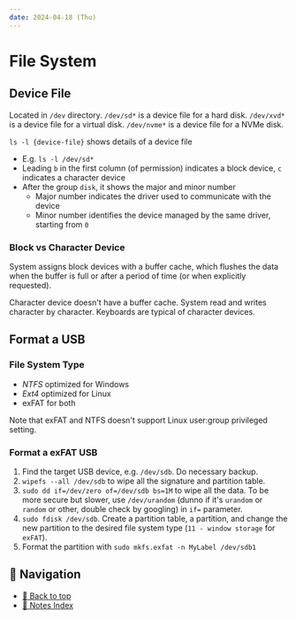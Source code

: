 ```yaml
---
date: 2024-04-18 (Thu)
---
```


# File System

## Device File

Located in `/dev` directory. `/dev/sd*` is a device file for a hard disk.
`/dev/xvd*` is a device file for a virtual disk. `/dev/nvme*` is a device file
for a NVMe disk.

`ls -l {device-file}` shows details of a device file

- E.g. `ls -l /dev/sd*`
- Leading `b` in the first column (of permission) indicates a block device, `c`
  indicates a character device
- After the group `disk`, it shows the major and minor number
  - Major number indicates the driver used to communicate with the device
  - Minor number identifies the device managed by the same driver, starting from
    `0`

### Block vs Character Device

System assigns block devices with a buffer cache, which flushes the data when
the buffer is full or after a period of time (or when explicitly requested).

Character device doesn't have a buffer cache. System read and writes character
by character. Keyboards are typical of character devices.

## Format a USB

### File System Type

- _NTFS_ optimized for Windows
- _Ext4_ optimized for Linux
- exFAT for both

Note that exFAT and NTFS doesn't support Linux user:group privileged setting.

### Format a exFAT USB

1. Find the target USB device, e.g. `/dev/sdb`. Do necessary backup.
2. `wipefs --all /dev/sdb` to wipe all the signature and partition table.
3. `sudo dd if=/dev/zero of=/dev/sdb bs=1M` to wipe all the data. To be more
   secure but slower, use `/dev/urandom` (dunno if it's `urandom` or `random` or
   other, double check by googling) in `if=` parameter.
4. `sudo fdisk /dev/sdb`. Create a partition table, a partition, and change the
   new partition to the desired file system type (`11 - window storage` for
   `exFAT`).
5. Format the partition with `sudo mkfs.exfat -n MyLabel /dev/sdb1`

## 🧭 Navigation

- [🔼 Back to top](#)
- [📑 Notes Index](../../index.md)
